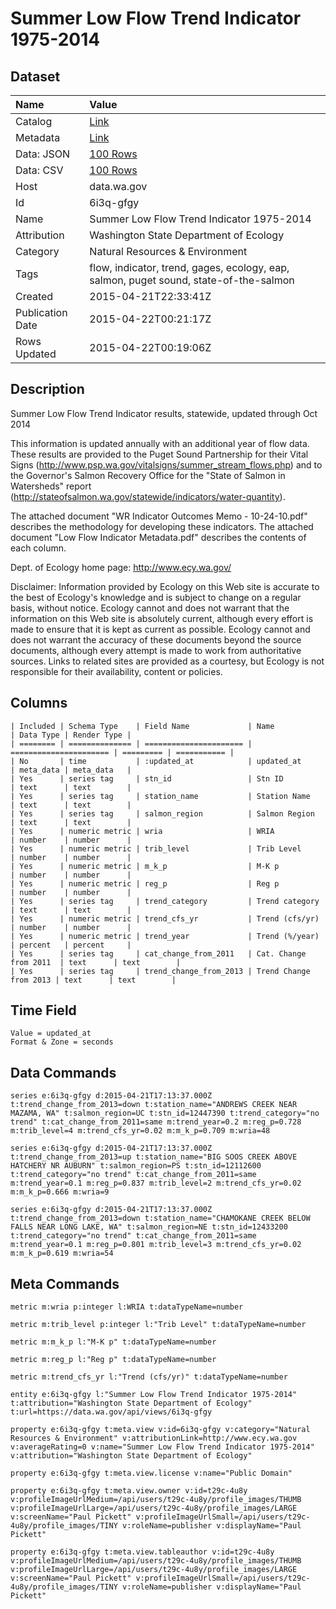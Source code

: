 # Summer Low Flow Trend Indicator 1975-2014

## Dataset

| Name | Value |
| :--- | :---- |
| Catalog | [Link](https://catalog.data.gov/dataset/summer-low-flow-trend-indicator-1975-2014) |
| Metadata | [Link](https://data.wa.gov/api/views/6i3q-gfgy) |
| Data: JSON | [100 Rows](https://data.wa.gov/api/views/6i3q-gfgy/rows.json?max_rows=100) |
| Data: CSV | [100 Rows](https://data.wa.gov/api/views/6i3q-gfgy/rows.csv?max_rows=100) |
| Host | data.wa.gov |
| Id | 6i3q-gfgy |
| Name | Summer Low Flow Trend Indicator 1975-2014 |
| Attribution | Washington State Department of Ecology |
| Category | Natural Resources & Environment |
| Tags | flow, indicator, trend, gages, ecology, eap, salmon, puget sound, state-of-the-salmon |
| Created | 2015-04-21T22:33:41Z |
| Publication Date | 2015-04-22T00:21:17Z |
| Rows Updated | 2015-04-22T00:19:06Z |

## Description

Summer Low Flow Trend Indicator results, statewide, updated through Oct 2014 

This information is updated annually with an additional year of flow data. These results are provided to the Puget Sound Partnership for their Vital Signs (http://www.psp.wa.gov/vitalsigns/summer_stream_flows.php) and to the Governor's Salmon Recovery Office for the "State of Salmon in Watersheds" report (http://stateofsalmon.wa.gov/statewide/indicators/water-quantity). 

The attached document "WR Indicator Outcomes Memo - 10-24-10.pdf" describes the methodology for developing these indicators. The attached document "Low Flow Indicator Metadata.pdf" describes the contents of each column. 

Dept. of Ecology home page: http://www.ecy.wa.gov/ 

Disclaimer: 
Information provided by Ecology on this Web site is accurate to the best of Ecology's knowledge and is subject to change on a regular basis, without notice. Ecology cannot and does not warrant that the information on this Web site is absolutely current, although every effort is made to ensure that it is kept as current as possible. Ecology cannot and does not warrant the accuracy of these documents beyond the source documents, although every attempt is made to work from authoritative sources. Links to related sites are provided as a courtesy, but Ecology is not responsible for their availability, content or policies.

## Columns

```ls
| Included | Schema Type    | Field Name             | Name                   | Data Type | Render Type |
| ======== | ============== | ====================== | ====================== | ========= | =========== |
| No       | time           | :updated_at            | updated_at             | meta_data | meta_data   |
| Yes      | series tag     | stn_id                 | Stn ID                 | text      | text        |
| Yes      | series tag     | station_name           | Station Name           | text      | text        |
| Yes      | series tag     | salmon_region          | Salmon Region          | text      | text        |
| Yes      | numeric metric | wria                   | WRIA                   | number    | number      |
| Yes      | numeric metric | trib_level             | Trib Level             | number    | number      |
| Yes      | numeric metric | m_k_p                  | M-K p                  | number    | number      |
| Yes      | numeric metric | reg_p                  | Reg p                  | number    | number      |
| Yes      | series tag     | trend_category         | Trend category         | text      | text        |
| Yes      | numeric metric | trend_cfs_yr           | Trend (cfs/yr)         | number    | number      |
| Yes      | numeric metric | trend_year             | Trend (%/year)         | percent   | percent     |
| Yes      | series tag     | cat_change_from_2011   | Cat. Change from 2011  | text      | text        |
| Yes      | series tag     | trend_change_from_2013 | Trend Change from 2013 | text      | text        |
```

## Time Field

```ls
Value = updated_at
Format & Zone = seconds
```

## Data Commands

```ls
series e:6i3q-gfgy d:2015-04-21T17:13:37.000Z t:trend_change_from_2013=down t:station_name="ANDREWS CREEK NEAR MAZAMA, WA" t:salmon_region=UC t:stn_id=12447390 t:trend_category="no trend" t:cat_change_from_2011=same m:trend_year=0.2 m:reg_p=0.728 m:trib_level=4 m:trend_cfs_yr=0.02 m:m_k_p=0.709 m:wria=48

series e:6i3q-gfgy d:2015-04-21T17:13:37.000Z t:trend_change_from_2013=up t:station_name="BIG SOOS CREEK ABOVE HATCHERY NR AUBURN" t:salmon_region=PS t:stn_id=12112600 t:trend_category="no trend" t:cat_change_from_2011=same m:trend_year=0.1 m:reg_p=0.837 m:trib_level=2 m:trend_cfs_yr=0.02 m:m_k_p=0.666 m:wria=9

series e:6i3q-gfgy d:2015-04-21T17:13:37.000Z t:trend_change_from_2013=down t:station_name="CHAMOKANE CREEK BELOW FALLS NEAR LONG LAKE, WA" t:salmon_region=NE t:stn_id=12433200 t:trend_category="no trend" t:cat_change_from_2011=same m:trend_year=0.1 m:reg_p=0.801 m:trib_level=3 m:trend_cfs_yr=0.02 m:m_k_p=0.619 m:wria=54
```

## Meta Commands

```ls
metric m:wria p:integer l:WRIA t:dataTypeName=number

metric m:trib_level p:integer l:"Trib Level" t:dataTypeName=number

metric m:m_k_p l:"M-K p" t:dataTypeName=number

metric m:reg_p l:"Reg p" t:dataTypeName=number

metric m:trend_cfs_yr l:"Trend (cfs/yr)" t:dataTypeName=number

entity e:6i3q-gfgy l:"Summer Low Flow Trend Indicator 1975-2014" t:attribution="Washington State Department of Ecology" t:url=https://data.wa.gov/api/views/6i3q-gfgy

property e:6i3q-gfgy t:meta.view v:id=6i3q-gfgy v:category="Natural Resources & Environment" v:attributionLink=http://www.ecy.wa.gov v:averageRating=0 v:name="Summer Low Flow Trend Indicator 1975-2014" v:attribution="Washington State Department of Ecology"

property e:6i3q-gfgy t:meta.view.license v:name="Public Domain"

property e:6i3q-gfgy t:meta.view.owner v:id=t29c-4u8y v:profileImageUrlMedium=/api/users/t29c-4u8y/profile_images/THUMB v:profileImageUrlLarge=/api/users/t29c-4u8y/profile_images/LARGE v:screenName="Paul Pickett" v:profileImageUrlSmall=/api/users/t29c-4u8y/profile_images/TINY v:roleName=publisher v:displayName="Paul Pickett"

property e:6i3q-gfgy t:meta.view.tableauthor v:id=t29c-4u8y v:profileImageUrlMedium=/api/users/t29c-4u8y/profile_images/THUMB v:profileImageUrlLarge=/api/users/t29c-4u8y/profile_images/LARGE v:screenName="Paul Pickett" v:profileImageUrlSmall=/api/users/t29c-4u8y/profile_images/TINY v:roleName=publisher v:displayName="Paul Pickett"
```